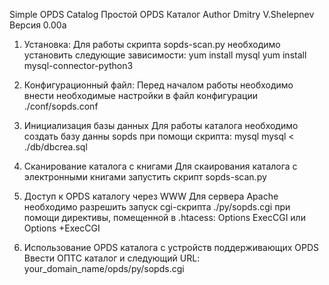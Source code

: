 Simple OPDS Catalog
Простой OPDS Каталог
Author Dmitry V.Shelepnev
Версия 0.00a

1. Установка:
Для работы скрипта sopds-scan.py необходимо установить следующие зависимости:
yum install mysql
yum install mysql-connector-python3

2. Конфигурационный файл:
Перед началом работы необходимо внести необходимые настройки в файл конфигурации ./conf/sopds.conf

3. Инициализация базы данных
Для работы каталога необходимо создать базу данны sopds при помощи скрипта:
mysql mysql < ./db/dbcrea.sql

4. Сканирование каталога с книгами
Для скаирования каталога с электронными книгами запустить скрипт sopds-scan.py

5. Доступ к OPDS каталогу через WWW
Для сервера Apache необходимо разрешить запуск cgi-скрипта ./py/sopds.cgi
при помощи директивы, помещенной в .htacess:
Options ExecCGI
или
Options +ExecCGI

6. Использование OPDS каталога с устройств поддерживающих OPDS
Ввести ОПТС каталог и следующий URL: your_domain_name/opds/py/sopds.cgi
